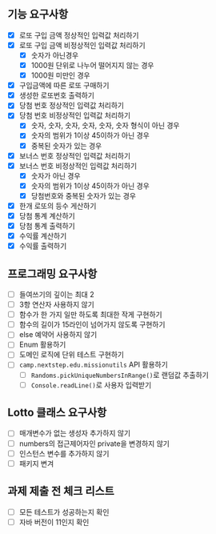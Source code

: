 ## 기능 요구사항

- [x] 로또 구입 금액 정상적인 입력값 처리하기
- [x] 로또 구입 금액 비정상적인 입력값 처리하기
    - [x] 숫자가 아닌경우
    - [x] 1000원 단위로 나누어 떨어지지 않는 경우
    - [x] 1000원 미만인 경우
- [x] 구입금액에 따른 로또 구매하기
- [x] 생성한 로또번호 출력하기
- [x] 당첨 번호 정상적인 입력값 처리하기
- [x] 당첨 번호 비정상적인 입력값 처리하기
    - [x] 숫자, 숫자, 숫자, 숫자, 숫자, 숫자 형식이 아닌 경우
    - [x] 숫자의 범위가 1이상 45이하가 아닌 경우
    - [x] 중복된 숫자가 있는 경우
- [x] 보너스 번호 정상적인 입력값 처리하기
- [x] 보너스 번호 비정상적인 입력값 처리하기
    - [x] 숫자가 아닌 경우
    - [x] 숫자의 범위가 1이상 45이하가 아닌 경우
    - [x] 당첨번호와 중복된 숫자가 있는 경우
- [x] 한개 로또의 등수 게산하기
- [x] 당첨 통계 계산하기
- [x] 당첨 통계 출력하기
- [x] 수익률 계산하기
- [x] 수익률 출력하기

## 프로그래밍 요구사항

- [ ] 들여쓰기의 깊이는 최대 2
- [ ] 3항 연산자 사용하지 않기
- [ ] 함수가 한 가지 일만 하도록 최대한 작게 구현하기
- [ ] 함수의 길이가 15라인이 넘어가지 않도록 구현하기
- [ ] else 예약어 사용하지 않기
- [ ] Enum 활용하기
- [ ] 도메인 로직에 단위 테스트 구현하기
- [ ] `camp.nextstep.edu.missionutils` API 활용하기
    - [ ] `Randoms.pickUniqueNumbersInRange()`로 랜덤값 추출하기
    - [ ] `Console.readLine()`로 사용자 입력받기

## Lotto 클래스 요구사항

- [ ] 매개변수가 없는 생성자 추가하지 않기
- [ ] numbers의 접근제어자인 private을 변경하지 않기
- [ ] 인스턴스 변수를 추가하지 않기
- [ ] 패키지 변겨

## 과제 제출 전 체크 리스트

- [ ] 모든 테스트가 성공하는지 확인
- [ ] 자바 버전이 11인지 확인